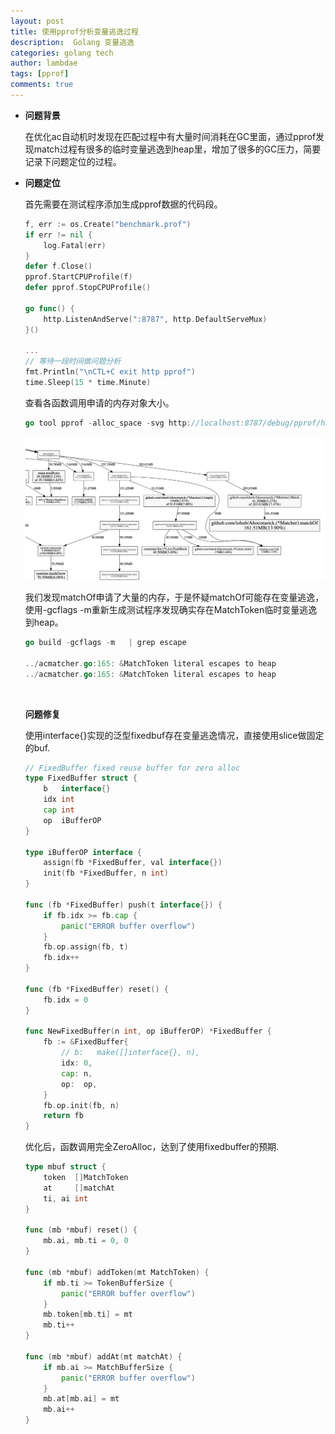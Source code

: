 ```yaml
---
layout: post
title: 使用pprof分析变量逃逸过程
description:  Golang 变量逃逸
categories: golang tech
author: lambdae
tags: [pprof]
comments: true
---
```



*  **问题背景**

    在优化ac自动机时发现在匹配过程中有大量时间消耗在GC里面，通过pprof发现match过程有很多的临时变量逃逸到heap里，增加了很多的GC压力，简要记录下问题定位的过程。



* **问题定位**

    首先需要在测试程序添加生成pprof数据的代码段。

    ```go
    f, err := os.Create("benchmark.prof")
    if err != nil {
    	log.Fatal(err)
    }
    defer f.Close()
    pprof.StartCPUProfile(f)
    defer pprof.StopCPUProfile()

    go func() {
    	http.ListenAndServe(":8787", http.DefaultServeMux)
    }()

    ...
    // 等待一段时间做问题分析
    fmt.Println("\nCTL+C exit http pprof")
    time.Sleep(15 * time.Minute)
    ```

    查看各函数调用申请的内存对象大小。

    ```go
    go tool pprof -alloc_space -svg http://localhost:8787/debug/pprof/heap > ~/Desktop/go_heap.svg
    ```
    ![image](https://raw.githubusercontent.com/lambdae/lambdae.github.io/master/images/go_heap.png)

    我们发现matchOf申请了大量的内存，于是怀疑matchOf可能存在变量逃逸，使用-gcflags -m重新生成测试程序发现确实存在MatchToken临时变量逃逸到heap。

    ```go
    go build -gcflags -m   | grep escape

    ../acmatcher.go:165: &MatchToken literal escapes to heap
    ../acmatcher.go:165: &MatchToken literal escapes to heap
    ```
    ​

    **问题修复**

    使用interface{}实现的泛型fixedbuf存在变量逃逸情况，直接使用slice做固定的buf.
    ```go
    // FixedBuffer fixed reuse buffer for zero alloc
    type FixedBuffer struct {
    	b   interface{}
    	idx int
    	cap int
    	op  iBufferOP
    }

    type iBufferOP interface {
    	assign(fb *FixedBuffer, val interface{})
    	init(fb *FixedBuffer, n int)
    }

    func (fb *FixedBuffer) push(t interface{}) {
    	if fb.idx >= fb.cap {
    		panic("ERROR buffer overflow")
    	}
    	fb.op.assign(fb, t)
    	fb.idx++
    }

    func (fb *FixedBuffer) reset() {
    	fb.idx = 0
    }

    func NewFixedBuffer(n int, op iBufferOP) *FixedBuffer {
    	fb := &FixedBuffer{
    		// b:   make([]interface{}, n),
    		idx: 0,
    		cap: n,
    		op:  op,
    	}
    	fb.op.init(fb, n)
    	return fb
    }
    ```
    优化后，函数调用完全ZeroAlloc，达到了使用fixedbuffer的预期.

    ```go
    type mbuf struct {
    	token  []MatchToken
    	at     []matchAt
    	ti, ai int
    }

    func (mb *mbuf) reset() {
    	mb.ai, mb.ti = 0, 0
    }

    func (mb *mbuf) addToken(mt MatchToken) {
    	if mb.ti >= TokenBufferSize {
    		panic("ERROR buffer overflow")
    	}
    	mb.token[mb.ti] = mt
    	mb.ti++
    }

    func (mb *mbuf) addAt(mt matchAt) {
    	if mb.ai >= MatchBufferSize {
    		panic("ERROR buffer overflow")
    	}
    	mb.at[mb.ai] = mt
    	mb.ai++
    }
    ```
